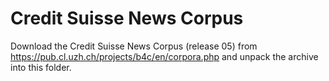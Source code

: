 # Credit Suisse News Corpus

Download the Credit Suisse News Corpus (release 05) from https://pub.cl.uzh.ch/projects/b4c/en/corpora.php and unpack the archive into this folder.
